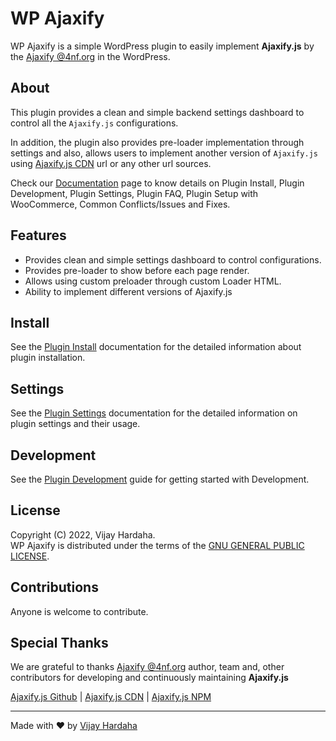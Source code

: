 # WP Ajaxify

WP Ajaxify is a simple WordPress plugin to easily implement **Ajaxify.js** by the [Ajaxify @4nf.org](https://4nf.org/) in the WordPress.

## About

This plugin provides a clean and simple backend settings dashboard to control all the `Ajaxify.js` configurations.

In addition, the plugin also provides pre-loader implementation through settings and also, allows users to implement another version of `Ajaxify.js` using [Ajaxify.js CDN](https://cdnjs.com/libraries/ajaxify) url or any other url sources.

Check our [Documentation](docs/documentation.md) page to know details on Plugin Install, Plugin Development, Plugin Settings, Plugin FAQ, Plugin Setup with WooCommerce, Common Conflicts/Issues and Fixes.

## Features

- Provides clean and simple settings dashboard to control configurations.
- Provides pre-loader to show before each page render.
- Allows using custom preloader through custom Loader HTML.
- Ability to implement different versions of Ajaxify.js

## Install

See the [Plugin Install](docs/install.md) documentation for the detailed information about plugin installation.

## Settings

See the [Plugin Settings](docs/settings.md) documentation for the detailed information on plugin settings and their usage.

## Development

See the [Plugin Development](docs/development.md) guide for getting started with Development.

## License

Copyright (C) 2022, Vijay Hardaha.\
WP Ajaxify is distributed under the terms of the [GNU GENERAL PUBLIC LICENSE](LICENSE).

## Contributions

Anyone is welcome to contribute.

## Special Thanks

We are grateful to thanks [Ajaxify @4nf.org](https://4nf.org/) author, team and, other contributors for developing and continuously maintaining **Ajaxify.js**

[Ajaxify.js Github](https://github.com/arvgta/ajaxify) | [Ajaxify.js CDN](https://cdnjs.com/libraries/ajaxify) | [Ajaxify.js NPM](https://www.npmjs.com/package/ajaxify)

---

Made with ❤ by [Vijay Hardaha](https://twitter.com/vijayhardaha)
